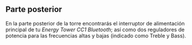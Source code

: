 ## Parte posterior

En la parte posterior de la torre encontrarás el interruptor de alimentación principal de tu *Energy Tower CC1 Bluetooth*; así como dos reguladores de potencia para las frecuencias altas y bajas (indicado como Treble y Bass).
